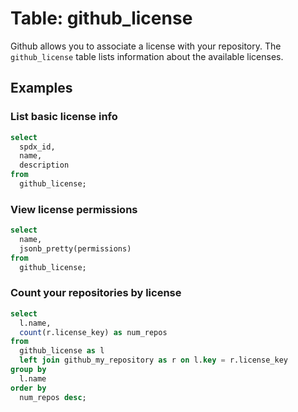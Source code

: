 # Table: github_license

Github allows you to associate a license with your repository.  The `github_license` table lists information about the available licenses.

## Examples

### List basic license info

```sql
select
  spdx_id,
  name,
  description
from
  github_license;
```


### View license permissions

```sql
select
  name,
  jsonb_pretty(permissions)
from
  github_license;
```


### Count your repositories by license

```sql
select
  l.name,
  count(r.license_key) as num_repos
from
  github_license as l
  left join github_my_repository as r on l.key = r.license_key
group by
  l.name
order by
  num_repos desc;
```
